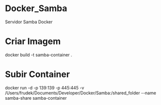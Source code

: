 # Docker_Samba
Servidor Samba Docker

# Criar Imagem
 docker build -t samba-container .

# Subir Container
docker run -d -p 139:139 -p 445:445 -v /Users/frudek/Documents/Developer/Docker/Samba:/shared_folder --name samba-share samba-container
